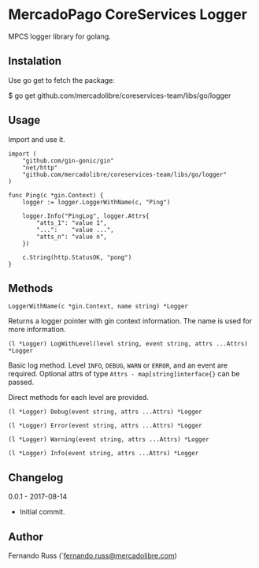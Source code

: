MercadoPago CoreServices Logger
===

MPCS logger library for golang. 

Instalation
---

Use go get to fetch the package:

$ go get github.com/mercadolibre/coreservices-team/libs/go/logger

Usage
---

Import and use it. 

```
import (
	"github.com/gin-gonic/gin"
	"net/http"
	"github.com/mercadolibre/coreservices-team/libs/go/logger"
)

func Ping(c *gin.Context) {
	logger := logger.LoggerWithName(c, "Ping")

	logger.Info("PingLog", logger.Attrs{
		"atts_1": "value 1",
		"...":    "value ...",
		"atts_n": "value n",
	})

	c.String(http.StatusOK, "pong")
}
```

Methods
---

`LoggerWithName(c *gin.Context, name string) *Logger`

Returns a logger pointer with gin context information. The name is used for more information. 

`(l *Logger) LogWithLevel(level string, event string, attrs ...Attrs) *Logger`

Basic log method. Level `INFO`, `DEBUG`, `WARN` or `ERROR`, and an event are required. 
Optional attrs of type `Attrs - map[string]interface{}` can be passed.

Direct methods for each level are provided. 

`(l *Logger) Debug(event string, attrs ...Attrs) *Logger`

`(l *Logger) Error(event string, attrs ...Attrs) *Logger`

`(l *Logger) Warning(event string, attrs ...Attrs) *Logger`

`(l *Logger) Info(event string, attrs ...Attrs) *Logger`

 

Changelog
---

0.0.1 - 2017-08-14 

- Initial commit. 

Author
---

Fernando Russ (`fernando.russ@mercadolibre.com)